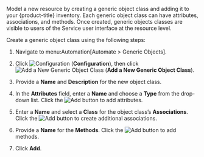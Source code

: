 Model a new resource by creating a generic object class and adding it to
your {product-title} inventory. Each generic object class can have
attributes, associations, and methods. Once created, generic objects
classes are visible to users of the Service user interface at the
resource level.

Create a generic object class using the following steps:

1.  Navigate to menu:Automation\[Automate \> Generic Objects\].

2.  Click ![Configuration](1847.png) (**Configuration**), then click
    ![Add a New Generic Object Class](1862.png) (**Add a New Generic
    Object Class**).

3.  Provide a **Name** and **Description** for the new object class.

4.  In the **Attributes** field, enter a **Name** and choose a **Type**
    from the drop-down list. Click the ![Add](1848.png) button to add
    attributes.

5.  Enter a **Name** and select a **Class** for the object class’s
    **Associations**. Click the ![Add](1848.png) button to create
    additional associations.

6.  Provide a **Name** for the **Methods**. Click the ![Add](1848.png)
    button to add methods.

7.  Click **Add**.
